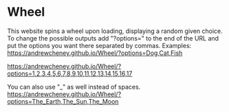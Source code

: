 # Wheel
This website spins a wheel upon loading, displaying a random given choice. To change the possible outputs add "?options=" to the end of the URL and put the options you want there separated by commas. 
Examples: 
https://andrewcheney.github.io/Wheel/?options=Dog,Cat,Fish

https://andrewcheney.github.io/Wheel/?options=1,2,3,4,5,6,7,8,9,10,11,12,13,14,15,16,17

You can also use "_" as well instead of spaces.
https://andrewcheney.github.io/Wheel/?options=The_Earth,The_Sun,The_Moon
